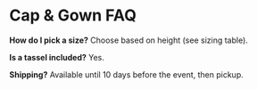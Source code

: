 # Cap & Gown FAQ

**How do I pick a size?** Choose based on height (see sizing table).

**Is a tassel included?** Yes.

**Shipping?** Available until 10 days before the event, then pickup.
